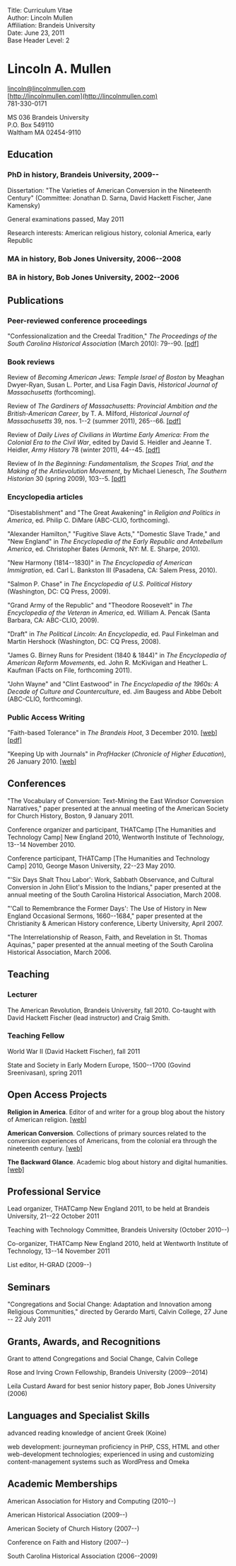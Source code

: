 Title:				Curriculum Vitae  
Author:				Lincoln Mullen  
Affiliation:		Brandeis University  
Date:				June 23, 2011  
Base Header Level:	2


# Lincoln A. Mullen #


[lincoln@lincolnmullen.com](mailto:lincoln@lincolnmullen.com)  
[http://lincolnmullen.com](http://lincolnmullen.com)  
781-330-0171  

MS 036 Brandeis University  
P.O. Box 549110  
Waltham MA 02454-9110  


## Education ##

### PhD in history, Brandeis University, 2009-- ###

Dissertation: "The Varieties of American Conversion in the Nineteenth Century" (Committee: Jonathan D. Sarna, David Hackett Fischer, Jane Kamensky)

General examinations passed, May 2011

Research interests: American religious history, colonial America, early Republic

### MA in history, Bob Jones University, 2006--2008 ###

### BA in history, Bob Jones University, 2002--2006 ###




## Publications ##


### Peer-reviewed conference proceedings ###

"Confessionalization and the Creedal Tradition," _The Proceedings of the South Carolina Historical Association_ (March 2010): 79--90. [\[pdf\]](http://lincolnmullen.com/cv-docs/confessionalizationandthecreedaltradition.pdf)

### Book reviews ###

Review of _Becoming American Jews: Temple Israel of Boston_ by Meaghan Dwyer-Ryan, Susan L. Porter, and Lisa Fagin Davis, _Historical Journal of Massachusetts_ (forthcoming).

Review of _The Gardiners of Massachusetts: Provincial Ambition and the British-American Career_, by T. A. Milford, _Historical Journal of Massachusetts_ 39, nos. 1--2 (summer 2011), 265--66. [\[pdf\]](http://lincolnmullen.com/cv-docs/gardinersofmassachusetts.pdf)

Review of _Daily Lives of Civilians in Wartime Early America: From the Colonial Era to the Civil War_, edited by David S. Heidler and Jeanne T. Heidler, _Army History_ 78 (winter 2011), 44--45. [\[pdf\]](http://lincolnmullen.com/cv-docs/reviewdailylivesofcivilians.pdf)

Review of _In the Beginning: Fundamentalism, the Scopes Trial, and the Making of the Antievolution Movement_, by Michael Lienesch, _The Southern Historian_ 30 (spring 2009), 103--5. [\[pdf\]](http://lincolnmullen.com/cv-docs/reviewinthebeginning.pdf)

### Encyclopedia articles ###

"Disestablishment" and "The Great Awakening" in _Religion and Politics in America_, ed. Philip C. DiMare (ABC-CLIO, forthcoming).

"Alexander Hamilton," "Fugitive Slave Acts," "Domestic Slave Trade," and "New England" in _The Encyclopedia of the Early Republic and Antebellum America_, ed. Christopher Bates (Armonk, NY: M. E. Sharpe, 2010).

"New Harmony (1814--1830)" in _The Encyclopedia of American Immigration_, ed. Carl L. Bankston III (Pasadena, CA: Salem Press, 2010).

"Salmon P. Chase" in _The Encyclopedia of U.S. Political History_ (Washington, DC: CQ Press, 2009).

"Grand Army of the Republic" and "Theodore Roosevelt" in _The Encyclopedia of the Veteran in America_, ed. William A. Pencak (Santa Barbara, CA: ABC-CLIO, 2009).

"Draft" in _The Political Lincoln: An Encyclopedia_, ed. Paul Finkelman and Martin Hershock (Washington, DC: CQ Press, 2008).

"James G. Birney Runs for President (1840 & 1844)" in _The Encyclopedia of American Reform Movements_, ed. John R. McKivigan and Heather L. Kaufman (Facts on File, forthcoming 2011).

"John Wayne" and "Clint Eastwood" in _The Encyclopedia of the 1960s: A Decade of Culture and Counterculture_, ed. Jim Baugess and Abbe Debolt (ABC-CLIO, forthcoming).

### Public Access Writing ###

"Faith-based Tolerance" in _The Brandeis Hoot_, 3 December 2010. [\[web\]](http://thebrandeishoot.com/articles/9255) [\[pdf\]](http://lincolnmullen.com/cv-docs/faithbasedtolerance.pdf)

"Keeping Up with Journals" in _ProfHacker_ \(_Chronicle of Higher Education_\), 26 January 2010. [\[web\]](http://chronicle.com/blogs/profhacker/keeping-up-with-journals/22931) 

## Conferences ##

"The Vocabulary of Conversion: Text-Mining the East Windsor Conversion Narratives," paper presented at the annual meeting of the American Society for Church History, Boston, 9 January 2011.

Conference organizer and participant, THATCamp [The Humanities and Technology Camp] New England 2010, Wentworth Institute of Technology, 13--14 November 2010.

Conference participant, THATCamp [The Humanities and Technology Camp] 2010, George Mason University, 22--23 May 2010. 

"'Six Days Shalt Thou Labor': Work, Sabbath Observance, and Cultural Conversion in John Eliot's Mission to the Indians," paper presented at the annual meeting of the South Carolina Historical Association, March 2008.

"'Call to Remembrance the Former Days': The Use of History in New England Occasional Sermons, 1660--1684," paper presented at the Christianity & American History conference, Liberty University, April 2007.

"The Interrelationship of Reason, Faith, and Revelation in St. Thomas Aquinas," paper presented at the annual meeting of the South Carolina Historical Association, March 2006.

## Teaching ##

### Lecturer ###


The American Revolution, Brandeis University, fall 2010. Co-taught with David Hackett Fischer (lead instructor) and Craig Smith.

### Teaching Fellow ###


World War II (David Hackett Fischer), fall 2011

State and Society in Early Modern Europe, 1500--1700 (Govind Sreenivasan), spring 2011


## Open Access Projects ##

**Religion in America**. Editor of and writer for a group blog about the history of American religion. [\[web\]](http://religioninamerica.org)

**American Conversion**. Collections of primary sources related to the conversion experiences of Americans, from the colonial era through the nineteenth century. [\[web\]](http://lincolnmullen.com/projects/american-conversion/)

**The Backward Glance**. Academic blog about history and digital humanities. [\[web\]](http://lincolnmullen.com/blog/)

## Professional Service ##

Lead organizer, THATCamp New England 2011, to be held at Brandeis University, 21--22 October 2011

Teaching with Technology Committee, Brandeis University (October 2010--)

Co-organizer, THATCamp New England 2010, held at Wentworth Institute of Technology, 13--14 November 2011
 
List editor, H-GRAD (2009--)



## Seminars ##

"Congregations and Social Change: Adaptation and Innovation among Religious Communities," directed by Gerardo Marti, Calvin College, 27 June -- 22 July 2011

## Grants, Awards, and Recognitions ##

Grant to attend Congregations and Social Change, Calvin College

Rose and Irving Crown Fellowship, Brandeis University (2009--2014)

Leila Custard Award for best senior history paper, Bob Jones University (2006)




## Languages and Specialist Skills ##

advanced reading knowledge of ancient Greek (Koine)

web development: journeyman proficiency in PHP, CSS, HTML and other web-development technologies; experienced in using and customizing content-management systems such as WordPress and Omeka

## Academic Memberships ##

American Association for History and Computing (2010--)

American Historical Association (2009--)

American Society of Church History (2007--)

Conference on Faith and History (2007--)

South Carolina Historical Association (2006--2009)
